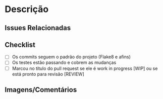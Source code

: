# Descrição
  <!--Descreva as modificações e impactos deste pull request -->

## Issues Relacionadas
  <!-- Quais issues estão relacionadas e.g. "resolves: #numDaIssue" -->

## Checklist  
- [ ] Os commits seguem o padrão do projeto (Flake8 e afins)
- [ ] Os testes estão passando e cobrem as mudanças 
- [ ] Marcou no título do pull request se ele é work in progress [WIP] ou se está pronto para revisão [REVIEW]

## Imagens/Comentários
  <!--Insira imagens(prints ou gifs) com comentários sobre as mudanças (caso seja frontend)-->
